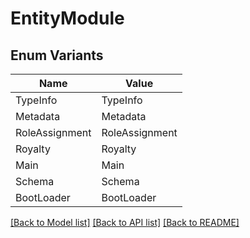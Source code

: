 # EntityModule

## Enum Variants

| Name | Value |
|---- | -----|
| TypeInfo | TypeInfo |
| Metadata | Metadata |
| RoleAssignment | RoleAssignment |
| Royalty | Royalty |
| Main | Main |
| Schema | Schema |
| BootLoader | BootLoader |


[[Back to Model list]](../README.md#documentation-for-models) [[Back to API list]](../README.md#documentation-for-api-endpoints) [[Back to README]](../README.md)


